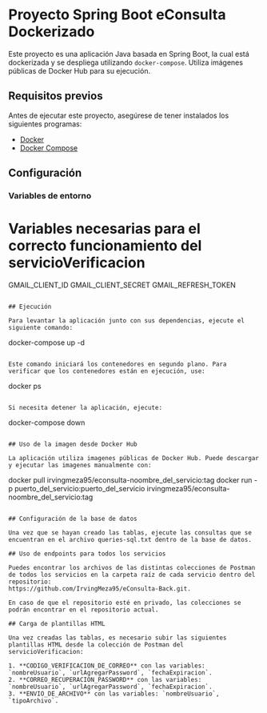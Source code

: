 # Proyecto Spring Boot eConsulta Dockerizado

Este proyecto es una aplicación Java basada en Spring Boot, la cual está dockerizada y se despliega utilizando `docker-compose`. Utiliza imágenes públicas de Docker Hub para su ejecución.

## Requisitos previos

Antes de ejecutar este proyecto, asegúrese de tener instalados los siguientes programas:

- [Docker](https://www.docker.com/get-started)
- [Docker Compose](https://docs.docker.com/compose/install/)

## Configuración

### Variables de entorno

# Variables necesarias para el correcto funcionamiento del servicioVerificacion
GMAIL_CLIENT_ID
GMAIL_CLIENT_SECRET
GMAIL_REFRESH_TOKEN
```

## Ejecución

Para levantar la aplicación junto con sus dependencias, ejecute el siguiente comando:

```
docker-compose up -d
```

Este comando iniciará los contenedores en segundo plano. Para verificar que los contenedores están en ejecución, use:

```
docker ps
```

Si necesita detener la aplicación, ejecute:

```
docker-compose down
```

## Uso de la imagen desde Docker Hub

La aplicación utiliza imagenes públicas de Docker Hub. Puede descargar y ejecutar las imagenes manualmente con:

```
docker pull irvingmeza95/econsulta-noombre_del_servicio:tag
docker run -p puerto_del_servicio:puerto_del_servicio irvingmeza95/econsulta-noombre_del_servicio:tag
```

## Configuración de la base de datos

Una vez que se hayan creado las tablas, ejecute las consultas que se encuentran en el archivo queries-sql.txt dentro de la base de datos.

## Uso de endpoints para todos los servicios

Puedes encontrar los archivos de las distintas colecciones de Postman de todos los servicios en la carpeta raíz de cada servicio dentro del repositorio:
https://github.com/IrvingMeza95/eConsulta-Back.git.

En caso de que el repositorio esté en privado, las colecciones se podrán encontrar en el repositorio actual.

## Carga de plantillas HTML

Una vez creadas las tablas, es necesario subir las siguientes plantillas HTML desde la colección de Postman del servicioVerificacion:

1. **CODIGO_VERIFICACION_DE_CORREO** con las variables: `nombreUsuario`, `urlAgregarPassword`, `fechaExpiracion`.
2. **CORREO_RECUPERACION_PASSWORD** con las variables: `nombreUsuario`, `urlAgregarPassword`, `fechaExpiracion`.
3. **ENVIO_DE_ARCHIVO** con las variables: `nombreUsuario`, `tipoArchivo`.
